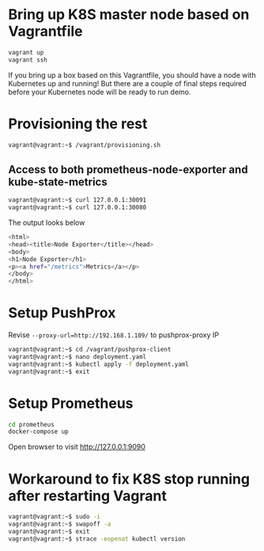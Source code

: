 # Bring up K8S master node based on Vagrantfile

```bash
vagrant up
vagrant ssh
```

If you bring up a box based on this Vagrantfile, you should have a node with Kubernetes up and running!
But there are a couple of final steps required before your Kubernetes node will be ready to run demo.

# Provisioning the rest

```bash
vagrant@vagrant:~$ /vagrant/provisioning.sh
```

## Access to both prometheus-node-exporter and kube-state-metrics

```bash
vagrant@vagrant:~$ curl 127.0.0.1:30091
vagrant@vagrant:~$ curl 127.0.0.1:30080
```

The output looks below

```bash
<html>
<head><title>Node Exporter</title></head>
<body>
<h1>Node Exporter</h1>
<p><a href="/metrics">Metrics</a></p>
</body>
</html>
```

# Setup PushProx

Revise `--proxy-url=http://192.168.1.109/` to pushprox-proxy IP

```bash
vagrant@vagrant:~$ cd /vagrant/pushprox-client
vagrant@vagrant:~$ nano deployment.yaml
vagrant@vagrant:~$ kubectl apply -f deployment.yaml
vagrant@vagrant:~$ exit
```

# Setup Prometheus

```bash
cd prometheus
docker-compose up
```

Open browser to visit http://127.0.0.1:9090

# Workaround to fix K8S stop running after restarting Vagrant

```bash
vagrant@vagrant:~$ sudo -i
vagrant@vagrant:~$ swapoff -a
vagrant@vagrant:~$ exit
vagrant@vagrant:~$ strace -eopenat kubectl version
```